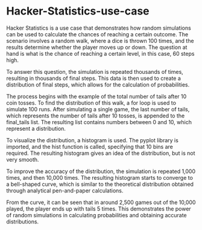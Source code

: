 # Hacker-Statistics-use-case
Hacker Statistics is a use case that demonstrates how random simulations can be used to calculate the chances of reaching a certain outcome. The scenario involves a random walk, where a dice is thrown 100 times, and the results determine whether the player moves up or down. The question at hand is what is the chance of reaching a certain level, in this case, 60 steps high.

To answer this question, the simulation is repeated thousands of times, resulting in thousands of final steps. This data is then used to create a distribution of final steps, which allows for the calculation of probabilities.

The process begins with the example of the total number of tails after 10 coin tosses. To find the distribution of this walk, a for loop is used to simulate 100 runs. After simulating a single game, the last number of tails, which represents the number of tails after 10 tosses, is appended to the final_tails list. The resulting list contains numbers between 0 and 10, which represent a distribution.

To visualize the distribution, a histogram is used. The pyplot library is imported, and the hist function is called, specifying that 10 bins are required. The resulting histogram gives an idea of the distribution, but is not very smooth.

To improve the accuracy of the distribution, the simulation is repeated 1,000 times, and then 10,000 times. The resulting histogram starts to converge to a bell-shaped curve, which is similar to the theoretical distribution obtained through analytical pen-and-paper calculations.

From the curve, it can be seen that in around 2,500 games out of the 10,000 played, the player ends up with tails 5 times. This demonstrates the power of random simulations in calculating probabilities and obtaining accurate distributions.
